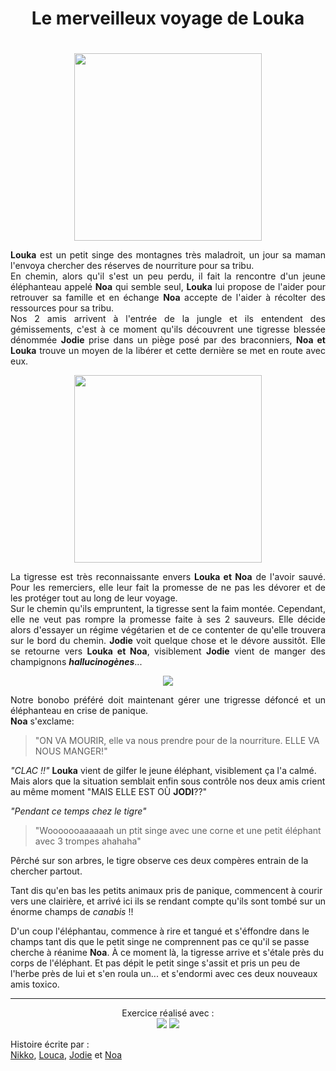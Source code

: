 # <h1 align="center">Le merveilleux voyage de Louka<h1>


<p align=center><img src="https://media.discordapp.net/attachments/1088075728391778384/1088763677009772614/Shiba5_monkey_anime_cute_942b54b4-6b2c-462b-b82c-bde2f415c90a.png?width=644&height=644" width=300px></p>

<p align="justify"><b>Louka</b> est un petit singe des montagnes très maladroit, un jour sa maman l'envoya chercher des réserves de nourriture pour sa tribu.<br>
En chemin, alors qu'il s'est un peu perdu, il fait la rencontre d'un jeune éléphanteau appelé <b>Noa</b> qui semble seul, <b>Louka</b> lui propose de l'aider pour retrouver sa famille et en échange <b>Noa</b> accepte de l'aider à récolter des ressources pour sa tribu. <br>
Nos 2 amis arrivent à l'entrée de la jungle et ils entendent des gémissements, c'est à ce moment qu'ils découvrent une tigresse blessée dénommée <b>Jodie</b> prise dans un piège posé par des braconniers, <b>Noa et Louka</b> trouve un moyen de la libérer et cette dernière se met en route avec eux.</p>

<p align=center><img src=https://media.discordapp.net/attachments/1088075728391778384/1088767503569784862/Jodie_Addis_elephant_anime_cute_c7398d8a-2f06-4ad0-aa88-abf1b5e89b76.png?width=644&height=644 width=300px></p>

<p align="justify">
La tigresse est très reconnaissante envers <b>Louka et Noa</b> de l'avoir sauvé. Pour les remerciers, elle leur fait la promesse de ne pas les dévorer et de les protéger tout au long de leur voyage.<br>
Sur le chemin qu'ils empruntent, la tigresse sent la faim montée. Cependant, elle ne veut pas rompre la promesse faite à ses 2 sauveurs. Elle décide alors d'essayer un régime végétarien et de ce contenter de qu'elle trouvera sur le bord du chemin. <b>Jodie</b> voit quelque chose et le dévore aussitôt. Elle se retourne vers <b>Louka et Noa</b>, visiblement <b>Jodie</b> vient de manger des champignons <b><i>hallucinogènes</b></i>...

<p align="center">
<img src="https://i.chzbgr.com/full/5017084416/hEC827DFA/eeeew">

<p align="justify">Notre bonobo préféré doit maintenant gérer une trigresse défoncé et un éléphanteau en crise de panique.<b> <br>
Noa</b> s'exclame: <br> 

> "ON VA MOURIR, elle va nous prendre pour de la nourriture. ELLE VA NOUS MANGER!"

<i>"CLAC !!"</i> <b>Louka</b> vient de gilfer le jeune éléphant, visiblement ça l'a calmé. Mais alors que la situation semblait enfin sous contrôle nos deux amis crient au même moment "MAIS ELLE EST OÙ <b>JODI</b>??"</p>

<p align="justify"><i> "Pendant ce temps chez le tigre"</i><br>

> "Wooooooaaaaaah un ptit singe avec une corne et une petit éléphant avec 3 trompes ahahaha"

Pêrché sur son arbres, le tigre observe ces deux compères entrain de la chercher partout.

Tant dis qu'en bas les petits animaux pris de panique, commencent à courir vers une clairière, et arrivé ici ils se rendant compte qu'ils sont tombé sur un énorme champs de <i>canabis</i> !!

D'un coup l'éléphantau, commence à rire et tangué et s'éffondre dans le champs tant dis que le petit singe ne comprennent pas ce qu'il se passe cherche à réanime <b>Noa</b>. À ce moment là, la tigresse arrive et s'étale près du corps de l'éléphant. Et pas dépit le petit singe s'assit et pris un peu de l'herbe près de lui et s'en roula un... et s'endormi avec ces deux nouveaux amis toxico.</p>

-------------------------------------------------------------------------------
<p align="center">
Exercice réalisé avec :<br>
<img src="https://img.shields.io/badge/Git-white?&logo=git&style=for-the-badge"> 
<img src="https://img.shields.io/badge/Github-283747?&logo=github&style=for-the-badge">

Histoire écrite par :<br>
[Nikko](https://github.com/LeShib), 
[Louca](https://github.com/LinoLouka),
[Jodie](https://github.com/JodieAddis) et
[Noa](https://github.com/osiriscity)


